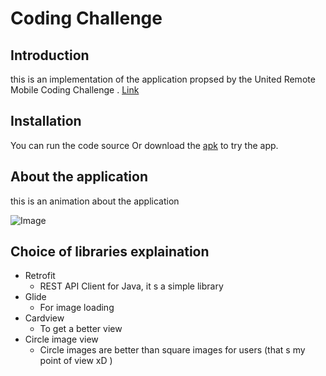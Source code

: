 # Coding Challenge

## Introduction
this is an implementation of the application propsed by the United Remote Mobile Coding Challenge . [Link](https://github.com/hiddenfounders/mobile-coding-challenge)
## Installation

You can run the code source Or download the [apk](https://github.com/SafaaKHADIM/Application_UnitedRemote/tree/master/apk/app-debug.apk) to try the app.
## About the application
this is an animation about the application

![Image](https://github.com/SafaaKHADIM/Application_UnitedRemote/blob/master/demo/demo.gif)

## Choice of libraries explaination
* Retrofit
    * REST API Client for Java, it s a simple library
* Glide
    * For image loading
* Cardview
    * To get a better view
* Circle image view
    * Circle images are better than square images for users (that s my point of view xD ) 


